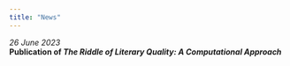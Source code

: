 ```yaml
---
title: "News"
---
```


*26 June 2023*<br>
**Publication of *The Riddle of Literary Quality: A Computational Approach*<br>**
